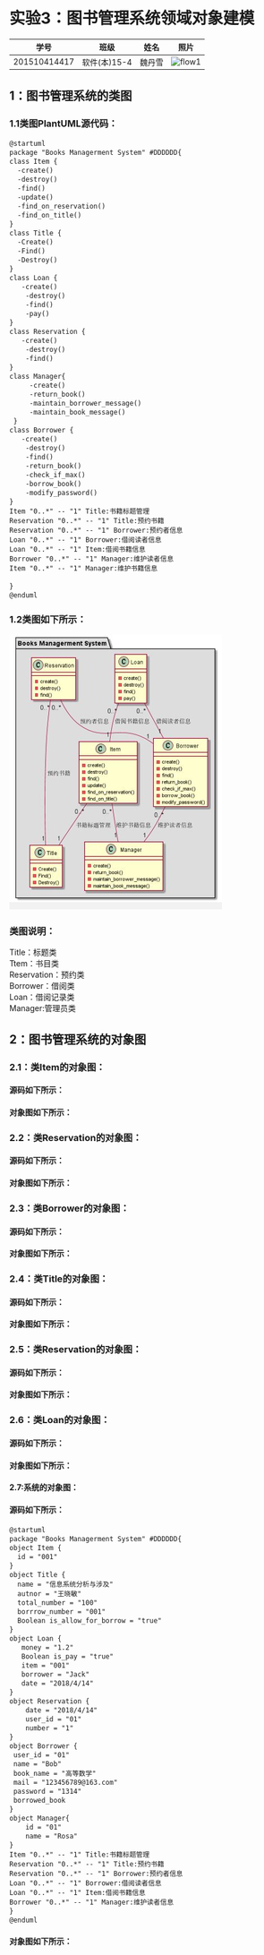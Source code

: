 # 实验3：图书管理系统领域对象建模
|学号|班级|姓名|照片|
|:-------:|:-------------: | :----------:|:---:|
|201510414417|软件(本)15-4|魏丹雪|![flow1](../myself.jpg)|

## 1：图书管理系统的类图

### 1.1类图PlantUML源代码：
```
@startuml
package "Books Managerment System" #DDDDDD{
class Item {
  -create()
  -destroy()
  -find()
  -update()
  -find_on_reservation()
  -find_on_title()
}
class Title {
  -Create()
  -Find()
  -Destroy()
}
class Loan {
   -create()
    -destroy()
    -find()
    -pay()
}
class Reservation {
   -create()
    -destroy()
    -find()
}
class Manager{
     -create()
     -return_book()
     -maintain_borrower_message()
     -maintain_book_message()
 }
class Borrower {
   -create()
    -destroy()
    -find()
    -return_book()
    -check_if_max()
    -borrow_book()
    -modify_password()
}
Item "0..*" -- "1" Title:书籍标题管理
Reservation "0..*" -- "1" Title:预约书籍
Reservation "0..*" -- "1" Borrower:预约者信息
Loan "0..*" -- "1" Borrower:借阅读者信息
Loan "0..*" -- "1" Item:借阅书籍信息
Borrower "0..*" -- "1" Manager:维护读者信息
Item "0..*" -- "1" Manager:维护书籍信息

}
@enduml
```
### 1.2类图如下所示：
![](./system_class.png)
### 类图说明：
Title：标题类\
Ttem：书目类\
Reservation：预约类\
Borrower：借阅类\
Loan：借阅记录类\
Manager:管理员类
## 2：图书管理系统的对象图
### 2.1：类Item的对象图：
#### 源码如下所示：
#### 对象图如下所示：
### 2.2：类Reservation的对象图：
#### 源码如下所示：
#### 对象图如下所示：
### 2.3：类Borrower的对象图：
#### 源码如下所示：
#### 对象图如下所示：
### 2.4：类Title的对象图：
#### 源码如下所示：
#### 对象图如下所示：
### 2.5：类Reservation的对象图：
#### 源码如下所示：
#### 对象图如下所示：
### 2.6：类Loan的对象图：
#### 源码如下所示：
#### 对象图如下所示：
#### 2.7:系统的对象图：
#### 源码如下所示：
```
@startuml
package "Books Managerment System" #DDDDDD{
object Item {
  id = "001"
}
object Title {
  name = "信息系统分析与涉及"
  autnor = "王晓敏"
  total_number = "100"
  borrrow_number = "001"
  Boolean is_allow_for_borrow = "true"
}
object Loan {
   money = "1.2"
   Boolean is_pay = "true"
   item = "001"
   borrower = "Jack"
   date = "2018/4/14"
}
object Reservation {
    date = "2018/4/14"
    user_id = "01"
    number = "1"
}
object Borrower {
 user_id = "01"
 name = "Bob"
 book_name = "高等数学"
 mail = "123456789@163.com"
 password = "1314"
 borrowed_book
}
object Manager{
    id = "01"
    name = "Rosa"
}
Item "0..*" -- "1" Title:书籍标题管理
Reservation "0..*" -- "1" Title:预约书籍
Reservation "0..*" -- "1" Borrower:预约者信息
Loan "0..*" -- "1" Borrower:借阅读者信息
Loan "0..*" -- "1" Item:借阅书籍信息
Borrower "0..*" -- "1" Manager:维护读者信息
}
@enduml
```
#### 对象图如下所示：

